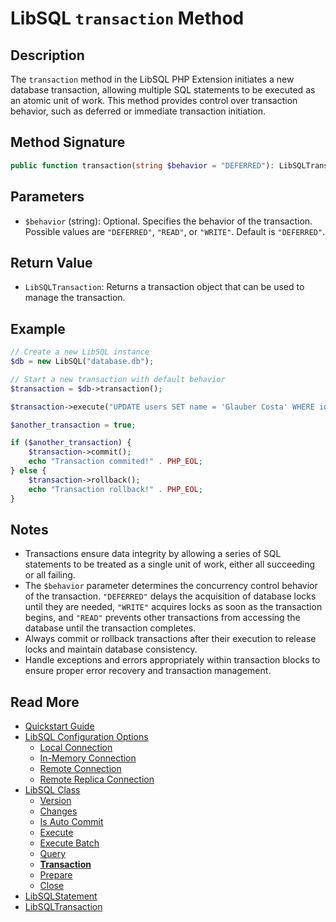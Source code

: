 # LibSQL `transaction` Method

## Description

The `transaction` method in the LibSQL PHP Extension initiates a new database transaction, allowing multiple SQL statements to be executed as an atomic unit of work. This method provides control over transaction behavior, such as deferred or immediate transaction initiation.

## Method Signature

```php
public function transaction(string $behavior = "DEFERRED"): LibSQLTransaction
```

## Parameters

- `$behavior` (string): Optional. Specifies the behavior of the transaction. Possible values are `"DEFERRED"`, `"READ"`, or `"WRITE"`. Default is `"DEFERRED"`.

## Return Value

- `LibSQLTransaction`: Returns a transaction object that can be used to manage the transaction.

## Example

```php
// Create a new LibSQL instance
$db = new LibSQL("database.db");

// Start a new transaction with default behavior
$transaction = $db->transaction();

$transaction->execute("UPDATE users SET name = 'Glauber Costa' WHERE id = 6");

$another_transaction = true;

if ($another_transaction) {
    $transaction->commit();
    echo "Transaction commited!" . PHP_EOL;
} else {
    $transaction->rollback();
    echo "Transaction rollback!" . PHP_EOL;
}
```

## Notes

- Transactions ensure data integrity by allowing a series of SQL statements to be treated as a single unit of work, either all succeeding or all failing.
- The `$behavior` parameter determines the concurrency control behavior of the transaction. `"DEFERRED"` delays the acquisition of database locks until they are needed, `"WRITE"` acquires locks as soon as the transaction begins, and `"READ"` prevents other transactions from accessing the database until the transaction completes.
- Always commit or rollback transactions after their execution to release locks and maintain database consistency.
- Handle exceptions and errors appropriately within transaction blocks to ensure proper error recovery and transaction management.

## Read More

- [Quickstart Guide](quick-start.md)
- [LibSQL Configuration Options](000-configuration.md)
    - [Local Connection](001-local-connection.md)
    - [In-Memory Connection](002-memory-connection.md)
    - [Remote Connection](003-remote-connection.md)
    - [Remote Replica Connection](004-remote-replica-connection.md)
- [LibSQL Class](005-LibSQL-class.md)
    - [Version](006-version.md)
    - [Changes](007-changes.md)
    - [Is Auto Commit](008-isAutocommit.md)
    - [Execute](009-execute.md)
    - [Execute Batch](010-executeBatch.md)
    - [Query](011-query.md)
    - **[Transaction](012-transaction.md)**
    - [Prepare](013-prepare.md)
    - [Close](014-close.md)
- [LibSQLStatement](015-LibSQLStatement.md)
- [LibSQLTransaction](016-LibSQLTransaction.md)
